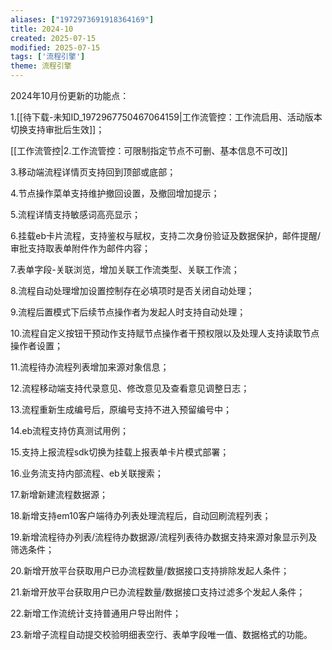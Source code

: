 ```yaml
---
aliases: ["1972973691918364169"]
title: 2024-10
created: 2025-07-15
modified: 2025-07-15
tags: ['流程引擎']
theme: 流程引擎
---
```


2024年10月份更新的功能点：

1.[[待下载-未知ID_1972967750467064159|工作流管控：工作流启用、活动版本切换支持审批后生效]]；

[[工作流管控|2.工作流管控：可限制指定节点不可删、基本信息不可改]]

3.移动端流程详情页支持回到顶部或底部；

4.节点操作菜单支持维护撤回设置，及撤回增加提示；

5.流程详情支持敏感词高亮显示；

6.挂载eb卡片流程，支持鉴权与赋权，支持二次身份验证及数据保护，邮件提醒/审批支持取表单附件作为邮件内容；

7.表单字段-关联浏览，增加关联工作流类型、关联工作流；

8.流程自动处理增加设置控制存在必填项时是否关闭自动处理；

9.流程后置模式下后续节点操作者为发起人时支持自动处理；

10.流程自定义按钮干预动作支持赋节点操作者干预权限以及处理人支持读取节点操作者设置；

11.流程待办流程列表增加来源对象信息；

12.流程移动端支持代录意见、修改意见及查看意见调整日志；

13.流程重新生成编号后，原编号支持不进入预留编号中；

14.eb流程支持仿真测试用例；

15.支持上报流程sdk切换为挂载上报表单卡片模式部署；

16.业务流支持内部流程、eb关联搜索；

17.新增新建流程数据源；

18.新增支持em10客户端待办列表处理流程后，自动回刷流程列表；

19.新增流程待办列表/流程待办数据源/流程列表待办数据支持来源对象显示列及筛选条件；

20.新增开放平台获取用户已办流程数量/数据接口支持排除发起人条件；

21.新增开放平台获取用户已办流程数量/数据接口支持过滤多个发起人条件；

22.新增工作流统计支持普通用户导出附件；

23.新增子流程自动提交校验明细表空行、表单字段唯一值、数据格式的功能。